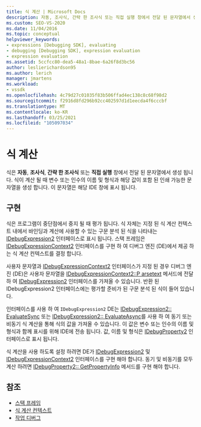 ```yaml
---
title: 식 계산 | Microsoft Docs
description: 자동, 조사식, 간략 한 조사식 또는 직접 실행 창에서 전달 된 문자열에서 생성 되는 식을 평가 하는 방법에 대해 알아봅니다.
ms.custom: SEO-VS-2020
ms.date: 11/04/2016
ms.topic: conceptual
helpviewer_keywords:
- expressions [Debugging SDK], evaluating
- debugging [Debugging SDK], expression evaluation
- expression evaluation
ms.assetid: 5ccfcc80-dea5-48a1-8bae-6a26f8d3bc56
author: leslierichardson95
ms.author: lerich
manager: jmartens
ms.workload:
- vssdk
ms.openlocfilehash: 4c79d27c01035f83b506ffad4ec138c8c68f98d2
ms.sourcegitcommit: f2916d8fd296b92cc402597d1d1eecda4f6cccbf
ms.translationtype: MT
ms.contentlocale: ko-KR
ms.lasthandoff: 03/25/2021
ms.locfileid: "105097034"
---
```

# <a name="evaluate-expressions"></a>식 계산
식은 **자동**, **조사식**, **간략 한 조사식** 또는 **직접 실행** 창에서 전달 된 문자열에서 생성 됩니다. 식이 계산 될 때 변수 또는 인수의 이름 및 형식과 해당 값이 포함 된 인쇄 가능한 문자열을 생성 합니다. 이 문자열은 해당 IDE 창에 표시 됩니다.

## <a name="implementation"></a>구현
 식은 프로그램이 중단점에서 중지 될 때 평가 됩니다. 식 자체는 지정 된 식 계산 컨텍스트 내에서 바인딩과 계산에 사용할 수 있는 구문 분석 된 식을 나타내는 [IDebugExpression2](../../extensibility/debugger/reference/idebugexpression2.md) 인터페이스로 표시 됩니다. 스택 프레임은 [IDebugExpressionContext2](../../extensibility/debugger/reference/idebugexpressioncontext2.md) 인터페이스를 구현 하 여 디버그 엔진 (DE)에서 제공 하는 식 계산 컨텍스트를 결정 합니다.

 사용자 문자열과 [IDebugExpressionContext2](../../extensibility/debugger/reference/idebugexpressioncontext2.md) 인터페이스가 지정 된 경우 디버그 엔진 (DE)은 사용자 문자열을 [IDebugExpressionContext2::P arsetext](../../extensibility/debugger/reference/idebugexpressioncontext2-parsetext.md) 메서드에 전달 하 여 [IDebugExpression2](../../extensibility/debugger/reference/idebugexpression2.md) 인터페이스를 가져올 수 있습니다. 반환 된 IDebugExpression2 인터페이스에는 평가할 준비가 된 구문 분석 된 식이 들어 있습니다.

 인터페이스를 사용 하 여 `IDebugExpression2` DE는 [IDebugExpression2:: EvaluateSync](../../extensibility/debugger/reference/idebugexpression2-evaluatesync.md) 또는 [IDebugExpression2:: EvaluateAsync](../../extensibility/debugger/reference/idebugexpression2-evaluateasync.md)를 사용 하 여 동기 또는 비동기 식 계산을 통해 식의 값을 가져올 수 있습니다. 이 값은 변수 또는 인수의 이름 및 형식과 함께 표시를 위해 IDE에 전송 됩니다. 값, 이름 및 형식은 [IDebugProperty2](../../extensibility/debugger/reference/idebugproperty2.md) 인터페이스로 표시 됩니다.

 식 계산을 사용 하도록 설정 하려면 DE가 [IDebugExpression2](../../extensibility/debugger/reference/idebugexpression2.md) 및 [IDebugExpressionContext2](../../extensibility/debugger/reference/idebugexpressioncontext2.md) 인터페이스를 구현 해야 합니다. 동기 및 비동기를 모두 계산 하려면 [IDebugProperty2:: GetPropertyInfo](../../extensibility/debugger/reference/idebugproperty2-getpropertyinfo.md) 메서드를 구현 해야 합니다.

## <a name="see-also"></a>참조
- [스택 프레임](../../extensibility/debugger/stack-frames.md)
- [식 계산 컨텍스트](../../extensibility/debugger/expression-evaluation-context.md)
- [작업 디버그](../../extensibility/debugger/debugging-tasks.md)
